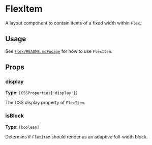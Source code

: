 # FlexItem

A layout component to contain items of a fixed width within `Flex`.

## Usage

See [`flex/README.md#usage`](/packages/components/src/flex/flex/README.md#usage) for how to use `FlexItem`.

## Props

### display

**Type**: `[CSSProperties['display']]`

The CSS display property of `FlexItem`.

### isBlock

**Type**: `[boolean]`

Determins if `FlexItem` should render as an adaptive full-width block.
